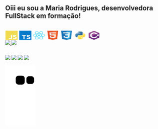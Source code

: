 
<!---
maryrl/maryrl is a ✨ special ✨ repository because its `README.md` (this file) appears on your GitHub profile.
You can click the Preview link to take a look at your changes.
--->

## Oiii eu sou a Maria Rodrigues, desenvolvedora FullStack em formação!


<div style="display: inline_block"><br>
  <img align="center" alt="Mary-Js" height="30" width="40" src="https://raw.githubusercontent.com/devicons/devicon/master/icons/javascript/javascript-plain.svg">
  <img align="center" alt="Mary-Ts" height="30" width="40" src="https://raw.githubusercontent.com/devicons/devicon/master/icons/typescript/typescript-plain.svg">
  <img align="center" alt="Mary-React" height="30" width="40" src="https://raw.githubusercontent.com/devicons/devicon/master/icons/react/react-original.svg">
  <img align="center" alt="Mary-HTML" height="30" width="40" src="https://raw.githubusercontent.com/devicons/devicon/master/icons/html5/html5-original.svg">
  <img align="center" alt="Mary-CSS" height="30" width="40" src="https://raw.githubusercontent.com/devicons/devicon/master/icons/css3/css3-original.svg">
  <img align="center" alt="Mary-Python" height="30" width="40" src="https://raw.githubusercontent.com/devicons/devicon/master/icons/python/python-original.svg">
  <img align="center" alt="Mary-Csharp" height="30" width="40" src="https://raw.githubusercontent.com/devicons/devicon/master/icons/csharp/csharp-original.svg">
</div>


  <div>
<a href="https://github.com/maryrl">
<img loading="lazy" height="180em" src="https://github-readme-stats.vercel.app/api/top-langs/?username=maryrl&layout=compact&langs_count=7&theme=dracula"/>
<img loading="lazy" height="180em" src="https://github-readme-stats.vercel.app/api?username=maryrl&show_icons=true&theme=dracula&include_all_commits=true&count_private=true"/>
</div>
  
  ##
 
<div> 
  <a href="https://www.instagram.com/_m4ryrl_/" target="_blank"><img src="https://img.shields.io/badge/-Instagram-%23E4405F?style=for-the-badge&logo=instagram&logoColor=white" target="_blank"></a>
 	<a href="https://www.twitch.tv/m4ryrl_04" target="_blank"><img src="https://img.shields.io/badge/Twitch-9146FF?style=for-the-badge&logo=twitch&logoColor=white" target="_blank"></a>
 <a href="https://discord.gg/maryrl#2991" target="_blank"><img src="https://img.shields.io/badge/Discord-7289DA?style=for-the-badge&logo=discord&logoColor=white" target="_blank"></a> 
  <a href="https://www.linkedin.com/in/maria-das-graças-rodrigues-luciano-239b09148/" target="_blank"><img src="https://img.shields.io/badge/-LinkedIn-%230077B5?style=for-the-badge&logo=linkedin&logoColor=white" target="_blank"></a> 
</div>

![Snake animation](https://github.com/maryrl/maryrl/blob/output/github-contribution-grid-snake.svg)
